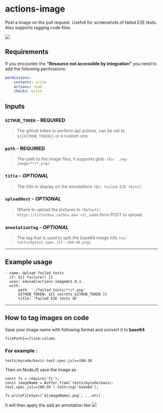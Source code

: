 # actions-image

Post a image on the pull request. Usefull for screenshots of failed E2E tests.
Also supports tagging code files.

![](https://i.rawr.dev/o2a05fQ8QM.png)

## Requirements

If you encounter the **"Resource not accessible by integration"** you need to add the following permissions:

```yml
permissions:
    contents: write
    actions: read
    checks: write
```

## Inputs

### `GITHUB_TOKEN` - **REQUIRED**

> The github token to perform api actions, can be set to `${{GITHUB_TOKEN}}` or a custom one.

### `path` - **REQUIRED**

> The path to the image files, it supports glob. `(Ex: ./my-image/**/*.png)`

### `title` - _OPTIONAL_

> The title to display on the annotations `(Ex: Failed E2E Tests)`

### `uploadHost` - _OPTIONAL_

> Where to upload the pictures to `(Default: https://litterbox.catbox.moe <3)`, uses form POST to upload.

### `annotationTag` - _OPTIONAL_

> The tag that is used to split the base64 image info `(ex: tests/mytest.spec.js[--]80:40.png)`

---

## Example usage

```
- name: Upload failed tests
  if: ${{ failure() }}
  uses: edunad/actions-image@v1.0.1
  with:
      path: './failed_tests/**/*.png'
      GITHUB_TOKEN: ${{ secrets.GITHUB_TOKEN }}
      title: 'Failed E2E tests 🙀'
```

---

## How to tag images on code

Save your image name with following format and convert it to **base64**

```
filePath[==]line:column
```

### For example :

```
tests/mycode/basic-test.spec.js[==]80:30
```

Then on NodeJS save the image as

```
const fs = require('fs');
const imageName = Buffer.from(`tests/mycode/basic-test.spec.js[==]80:30`).toString('base64');

fs.writeFileSync(`${imageName}.png`, ...etc)
```

It will then apply the add an annotation like
![](https://i.rawr.dev/hFBx1uRdRI.png)
